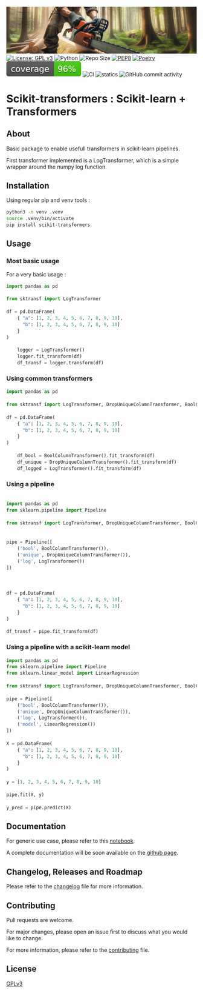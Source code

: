 ![image](./.assets/img.png)
[![License: GPL v3](https://img.shields.io/badge/License-GPLv3-blue.svg)](https://www.gnu.org/licenses/gpl-3.0)
![Python](https://img.shields.io/badge/python-3.10.x-green.svg)
![Repo Size](https://img.shields.io/github/repo-size/AlexandreGazagnes/scikit-transformers)
[![PEP8](https://img.shields.io/badge/code%20style-pep8-orange.svg)](https://www.python.org/dev/peps/pep-0008/)
[![Poetry](https://img.shields.io/endpoint?url=https://python-poetry.org/badge/v0.json)](https://python-poetry.org/)
![Coverage](.assets/cov.svg)
![CI](https://github.com/AlexandreGazagnes/scikit-transformers/actions/workflows/ci.yaml/badge.svg)
![statics](https://github.com/AlexandreGazagnes/scikit-transformers/actions/workflows/statics.yaml/badge.svg)
![GitHub commit activity](https://img.shields.io/github/commit-activity/m/AlexandreGazagnes/scikit-transformers)

# Scikit-transformers : Scikit-learn + Transformers

## About

Basic package to enable usefull transformers in scikit-learn pipelines.

First transformer implemented is a LogTransformer, which is a simple wrapper around the numpy log function.

## Installation

Using regular pip and venv tools :

```bash
python3 -m venv .venv
source .venv/bin/activate
pip install scikit-transformers

```

## Usage


### Most basic usage

For a very basic usage :
```python
import pandas as pd

from sktransf import LogTransformer

df = pd.DataFrame(
    { "a": [1, 2, 3, 4, 5, 6, 7, 8, 9, 10],
      "b": [1, 2, 3, 4, 5, 6, 7, 8, 9, 10]
    }
)

    logger = LogTransformer()
    logger.fit_transform(df)
    df_transf = logger.transform(df)
```


### Using common transformers

```python
import pandas as pd

from sktransf import LogTransformer, DropUniqueColumnTransformer, BoolColumnTransformer

df = pd.DataFrame(
    { "a": [1, 2, 3, 4, 5, 6, 7, 8, 9, 10],
      "b": [1, 2, 3, 4, 5, 6, 7, 8, 9, 10]
    }
)

    df_bool = BoolColumnTransformer().fit_transform(df)
    df_unique = DropUniqueColumnTransformer().fit_transform(df)
    df_logged = LogTransformer().fit_transform(df)

```

### Using a pipeline

```python

import pandas as pd
from sklearn.pipeline import Pipeline

from sktransf import LogTransformer, DropUniqueColumnTransformer, BoolColumnTransformer


pipe = Pipeline([
    ('bool', BoolColumnTransformer()),
    ('unique', DropUniqueColumnTransformer()),
    ('log', LogTransformer())
])



df = pd.DataFrame(
    { "a": [1, 2, 3, 4, 5, 6, 7, 8, 9, 10],
      "b": [1, 2, 3, 4, 5, 6, 7, 8, 9, 10]
    }
)

df_transf = pipe.fit_transform(df)

```

### Using a pipeline with a scikit-learn model

```python
import pandas as pd
from sklearn.pipeline import Pipeline
from sklearn.linear_model import LinearRegression

from sktransf import LogTransformer, DropUniqueColumnTransformer, BoolColumnTransformer

pipe = Pipeline([
    ('bool', BoolColumnTransformer()),
    ('unique', DropUniqueColumnTransformer()),
    ('log', LogTransformer()),
    ('model', LinearRegression())
])

X = pd.DataFrame(
    { "a": [1, 2, 3, 4, 5, 6, 7, 8, 9, 10],
      "b": [1, 2, 3, 4, 5, 6, 7, 8, 9, 10]
    }
)

y = [1, 2, 3, 4, 5, 6, 7, 8, 9, 10]

pipe.fit(X, y)

y_pred = pipe.predict(X)

```


## Documentation

For generic use case, please refer to this [notebook](docs/simple_example.ipynb).

<!-- For more specific use case, please refer to this [notebook](docs/detailed_example.ipynb). -->

<!-- For more detailed information, please refer to the [documentation](https://alexandregazagnes.github.io/scikit-transformers/). -->

A complete documentation will be soon available on the  [github page](https://alexandregazagnes.github.io/scikit-transformers/).


## Changelog, Releases and Roadmap

Please refer to the [changelog](./docs/docs/CHANGELOG.md) file for more information.


## Contributing

Pull requests are welcome.

For major changes, please open an issue first to discuss what you would like to change.

For more information, please refer to the [contributing](./docs/docs/CONTRIBUTING.md) file.

## License

[GPLv3](LICENSE)
